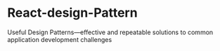 # React-design-Pattern
Useful Design Patterns—effective and repeatable solutions to common application development challenges
